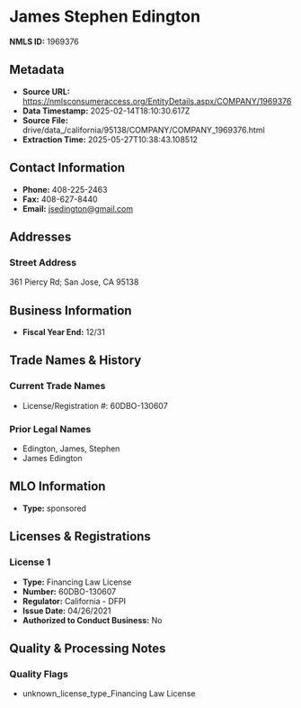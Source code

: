 # James Stephen Edington

**NMLS ID:** 1969376

## Metadata
- **Source URL:** https://nmlsconsumeraccess.org/EntityDetails.aspx/COMPANY/1969376
- **Data Timestamp:** 2025-02-14T18:10:30.617Z
- **Source File:** drive/data_/california/95138/COMPANY/COMPANY_1969376.html
- **Extraction Time:** 2025-05-27T10:38:43.108512

## Contact Information
- **Phone:** 408-225-2463
- **Fax:** 408-627-8440
- **Email:** jsedington@gmail.com

## Addresses
### Street Address
361 Piercy Rd; San Jose, CA 95138

## Business Information
- **Fiscal Year End:** 12/31

## Trade Names & History
### Current Trade Names
- License/Registration #: 60DBO-130607

### Prior Legal Names
- Edington, James, Stephen
- James Edington

## MLO Information
- **Type:** sponsored

## Licenses & Registrations

### License 1
- **Type:** Financing Law License
- **Number:** 60DBO-130607
- **Regulator:** California - DFPI
- **Issue Date:** 04/26/2021
- **Authorized to Conduct Business:** No

## Quality & Processing Notes
### Quality Flags
- unknown_license_type_Financing Law License
